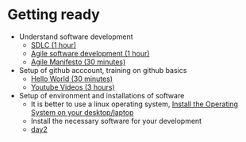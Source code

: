 # Getting ready

* Understand software development
  - [SDLC (1 hour)](https://en.wikipedia.org/wiki/Systems_development_life_cycle) 
  - [Agile software development (1 hour)](https://en.wikipedia.org/wiki/Agile_software_development)
  - [Agile Manifesto (30 minutes)](http://agilemanifesto.org/)
* Setup of github acccount, training on github basics
  - [Hello World (30 minutes)](https://guides.github.com/activities/hello-world/)
  - [Youtube Videos (3 hours)](https://www.youtube.com/watch?v=8r_IErxmoUc&list=PL1F56EA413018EEE1&index=1)
* Setup of environment and installations of software 
  - It is better to use a linux operating system, [Install the Operating System on your desktop/laptop](http://www.ubuntu.com/download/desktop/install-ubuntu-desktop)
  - Install the necessary software for your development
  - [day2](https://github.com/sdonapar/job_training/blob/master/day2.md)


